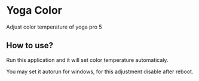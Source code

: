 # Yoga Color

Adjust color temperature of yoga pro 5

## How to use?

Run this application and it will set color temperature automaticaly.

You may set it autorun for windows, for this adjustment disable after reboot.